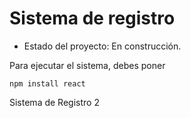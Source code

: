 <h1> Sistema de registro</h1>

- Estado del proyecto: En construcción.

Para ejecutar el sistema, debes poner

```npm install react```

Sistema de Registro 2
